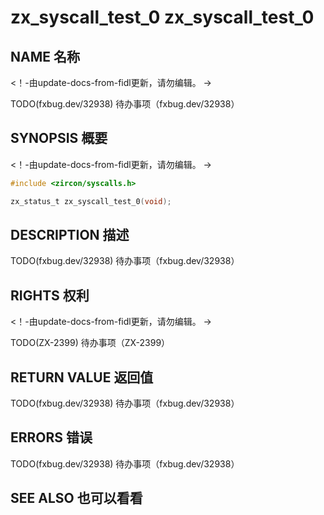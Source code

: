  
# zx_syscall_test_0  zx_syscall_test_0 

 
## NAME  名称 

<!-- Updated by update-docs-from-fidl, do not edit. -->  <！-由update-docs-from-fidl更新，请勿编辑。 ->

TODO(fxbug.dev/32938)  待办事项（fxbug.dev/32938）

 
## SYNOPSIS  概要 

<!-- Updated by update-docs-from-fidl, do not edit. -->  <！-由update-docs-from-fidl更新，请勿编辑。 ->

```c
#include <zircon/syscalls.h>

zx_status_t zx_syscall_test_0(void);
```
 

 
## DESCRIPTION  描述 

TODO(fxbug.dev/32938)  待办事项（fxbug.dev/32938）

 
## RIGHTS  权利 

<!-- Updated by update-docs-from-fidl, do not edit. -->  <！-由update-docs-from-fidl更新，请勿编辑。 ->

TODO(ZX-2399)  待办事项（ZX-2399）

 
## RETURN VALUE  返回值 

TODO(fxbug.dev/32938)  待办事项（fxbug.dev/32938）

 
## ERRORS  错误 

TODO(fxbug.dev/32938)  待办事项（fxbug.dev/32938）

 
## SEE ALSO  也可以看看 

 

